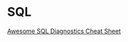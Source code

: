 # SQL
[Awesome SQL Diagnostics Cheat Sheet](https://www.dropbox.com/s/3ix2lqhry34c5wy/SQL%20Server%202017%20Diagnostic%20Information%20Queries.sql?dl=0)